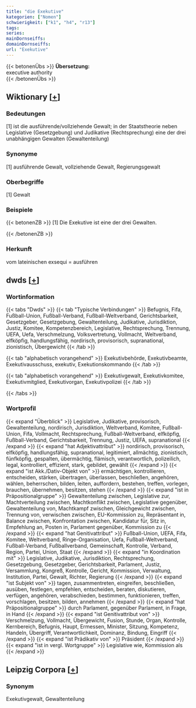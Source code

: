 ```yaml
---
title: "die Exekutive"
kategorien: ["Nomen"]
schwierigkeit: ["k1", "h4", "r13"]
tags:
series:
mainDornseiffs:
domainDornseiffs:
url: "Exekutive"
---
```


{{< betonenÜbs >}}
**Übersetzung:**  
executive authority  
{{< /betonenÜbs >}}

## Wiktionary [[+](https://de.wiktionary.org/wiki/Exekutive)]

### Bedeutungen
[1] ist die ausführende/vollziehende Gewalt; in der Staatstheorie neben Legislative (Gesetzgebung) und Judikative (Rechtsprechung) eine der drei unabhängigen Gewalten (Gewaltenteilung)  

### Synonyme
[1] ausführende Gewalt, vollziehende Gewalt, Regierungsgewalt  

### Oberbegriffe
[1] Gewalt  

### Beispiele
{{< betonenZB >}}
[1] Die Exekutive ist eine der drei Gewalten.  

{{< /betonenZB >}}
### Herkunft
vom lateinischen exsequi = ausführen  



## dwds [[+](https://www.dwds.de/wb/Exekutive)]

### Wortinformation
{{< tabs "Dwds" >}}
{{< tab "Typische Verbindungen" >}}
Befugnis, Fifa, Fußball-Union, Fußball-Verband, Fußball-Weltverband, Gerichtsbarkeit, Gesetzgeber, Gesetzgebung, Gewaltenteilung, Judikative, Jurisdiktion, Justiz, Komitee, Kompetenzbereich, Legislative, Rechtsprechung, Trennung, UEFA, Uefa, Verschmelzung, Volksvertretung, Vollmacht, Weltverband, elfköpfig, handlungsfähig, nordirisch, provisorisch, supranational, zionistisch, Übergewicht
{{< /tab >}}

{{< tab "alphabetisch vorangehend" >}}
Exekutivbehörde, Exekutivbeamte, Exekutivausschuss, exekutiv, Exekutionskommando
{{< /tab >}}

{{< tab "alphabetisch vorangehend" >}}
Exekutivgewalt, Exekutivkomitee, Exekutivmitglied, Exekutivorgan, Exekutivpolizei
{{< /tab >}}

{{< /tabs >}}

### Wortprofil
{{< expand "Überblick" >}} Legislative, Judikative, provisorisch, Gewaltenteilung, nordirisch, Jurisdiktion, Weltverband, Komitee, Fußball-Union, Fifa, Vollmacht, Rechtsprechung, Fußball-Weltverband, elfköpfig, Fußball-Verband, Gerichtsbarkeit, Trennung, Justiz, UEFA, supranational {{< /expand >}}
{{< expand "hat Adjektivattribut" >}} nordirisch, provisorisch, elfköpfig, handlungsfähig, supranational, legitimiert, allmächtig, zionistisch, fünfköpfig, gespalten, übermächtig, flämisch, verantwortlich, polizeilich, legal, kontrolliert, effizient, stark, gebildet, gewählt {{< /expand >}}
{{< expand "ist Akk./Dativ-Objekt von" >}} ermächtigen, kontrollieren, entscheiden, stärken, übertragen, überlassen, beschließen, angehören, wählen, beherrschen, bilden, leiten, auffordern, bestehen, treffen, vorlegen, brauchen, übernehmen, besitzen, stehen {{< /expand >}}
{{< expand "ist in Präpositionalgruppe" >}} Gewaltenteilung zwischen, Legislative zur, Machtverteilung zwischen, Machtkonflikt zwischen, Legislative gegenüber, Gewaltenteilung von, Machtkampf zwischen, Gleichgewicht zwischen, Trennung von, verwischen zwischen, EU-Kommission zu, Repräsentant in, Balance zwischen, Konfrontation zwischen, Kandidatur für, Sitz in, Empfehlung an, Posten in, Parlament gegenüber, Kommission zu {{< /expand >}}
{{< expand "hat Genitivattribut" >}} Fußball-Union, UEFA, Fifa, Komitee, Weltverband, Ringe-Organisation, Uefa, Fußball-Weltverband, Fußball-Verband, Fußballverband, Gemeinschaft, Kontrolle, Verband, Region, Partei, Union, Staat {{< /expand >}}
{{< expand "in Koordination mit" >}} Legislative, Judikative, Jurisdiktion, Rechtsprechung, Gesetzgebung, Gesetzgeber, Gerichtsbarkeit, Parlament, Justiz, Versammlung, Kongreß, Kontrolle, Gericht, Kommission, Verwaltung, Institution, Partei, Gewalt, Richter, Regierung {{< /expand >}}
{{< expand "ist Subjekt von" >}} tagen, zusammentreten, eingreifen, beschließen, ausüben, festlegen, empfehlen, entscheiden, beraten, diskutieren, verfügen, angehören, verabschieden, bestimmen, funktionieren, treffen, vorschlagen, besitzen, bilden, annehmen {{< /expand >}}
{{< expand "hat Präpositionalgruppe" >}} durch Parlament, gegenüber Parlament, in Frage, in Hand {{< /expand >}}
{{< expand "ist Genitivattribut von" >}} Verschmelzung, Vollmacht, Übergewicht, Fusion, Stunde, Organ, Kontrolle, Kernbereich, Befugnis, Haupt, Ermessen, Minister, Sitzung, Kompetenz, Handeln, Übergriff, Verantwortlichkeit, Dominanz, Bindung, Eingriff {{< /expand >}}
{{< expand "ist Prädikativ von" >}} Präsident {{< /expand >}}
{{< expand "ist in vergl. Wortgruppe" >}} Legislative wie, Kommission als {{< /expand >}}

## Leipzig Corpora [[+](https://corpora.uni-leipzig.de/en/res?word=Exekutive&corpusId=deu_newscrawl-public_2018)]


### Synonym
Exekutivgewalt, Gewaltenteilung

